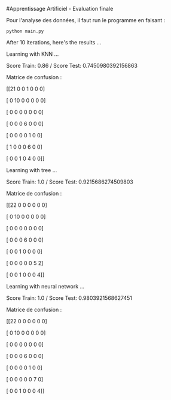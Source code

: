 #Apprentissage Artificiel - Evaluation finale

Pour l'analyse des données, il faut run le programme en faisant :

``python main.py``

After 10 iterations, here's the results ...

Learning with KNN ...

Score Train: 0.86 / Score Test: 0.7450980392156863

Matrice de confusion :

[[21  0  0  1  0  0  0]

 [ 0 10  0  0  0  0  0]

 [ 0  0  0  0  0  0  0]

 [ 0  0  0  6  0  0  0]

 [ 0  0  0  0  1  0  0]

 [ 1  0  0  0  6  0  0]

 [ 0  0  1  0  4  0  0]]

Learning with tree ...

Score Train: 1.0 / Score Test: 0.9215686274509803

Matrice de confusion :

[[22  0  0  0  0  0  0]

 [ 0 10  0  0  0  0  0]

 [ 0  0  0  0  0  0  0]

 [ 0  0  0  6  0  0  0]

 [ 0  0  1  0  0  0  0]

 [ 0  0  0  0  0  5  2]

 [ 0  0  1  0  0  0  4]]

Learning with neural network ...

Score Train: 1.0 / Score Test: 0.9803921568627451

Matrice de confusion :

[[22  0  0  0  0  0  0]

 [ 0 10  0  0  0  0  0]

 [ 0  0  0  0  0  0  0]

 [ 0  0  0  6  0  0  0]

 [ 0  0  0  0  1  0  0]

 [ 0  0  0  0  0  7  0]

 [ 0  0  1  0  0  0  4]]